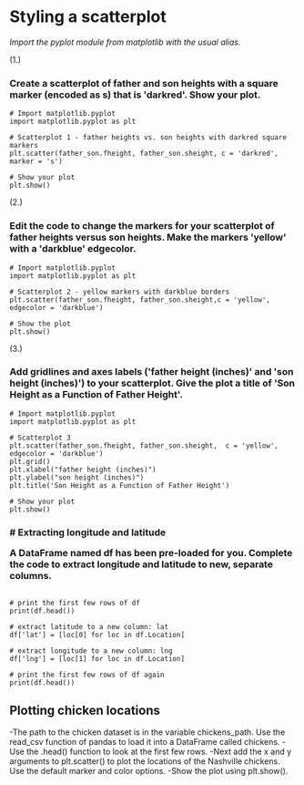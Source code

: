 # Styling a scatterplot
_Import the pyplot module from matplotlib with the usual alias._

(1.)
<h3> Create a scatterplot of father and son heights with a square marker (encoded as s) that is 'darkred'. Show your plot. </h3>

```
# Import matplotlib.pyplot
import matplotlib.pyplot as plt

# Scatterplot 1 - father heights vs. son heights with darkred square markers
plt.scatter(father_son.fheight, father_son.sheight, c = 'darkred', marker = 's')

# Show your plot
plt.show()
```

(2.) 
<h3> Edit the code to change the markers for your scatterplot of father heights versus son heights. Make the markers 'yellow' with a 'darkblue' edgecolor. </h3>

```
# Import matplotlib.pyplot
import matplotlib.pyplot as plt

# Scatterplot 2 - yellow markers with darkblue borders
plt.scatter(father_son.fheight, father_son.sheight,c = 'yellow', edgecolor = 'darkblue')

# Show the plot
plt.show()
```
(3.) 
<h3> Add gridlines and axes labels ('father height (inches)' and 'son height (inches)') to your scatterplot.
Give the plot a title of 'Son Height as a Function of Father Height'.</h3>

```
# Import matplotlib.pyplot
import matplotlib.pyplot as plt

# Scatterplot 3
plt.scatter(father_son.fheight, father_son.sheight,  c = 'yellow', edgecolor = 'darkblue')
plt.grid()
plt.xlabel("father height (inches)")
plt.ylabel("son height (inches)")
plt.title('Son Height as a Function of Father Height')

# Show your plot
plt.show()

```

<h3> # Extracting longitude and latitude

A DataFrame named df has been pre-loaded for you. Complete the code to extract longitude and latitude to new, separate columns. </h3>


```

# print the first few rows of df 
print(df.head())

# extract latitude to a new column: lat
df['lat'] = [loc[0] for loc in df.Location]

# extract longitude to a new column: lng
df['lng'] = [loc[1] for loc in df.Location]

# print the first few rows of df again
print(df.head())

```
## Plotting chicken locations
-The path to the chicken dataset is in the variable chickens_path. Use the read_csv function of pandas to load it into a DataFrame called chickens.
-Use the .head() function to look at the first few rows.
-Next add the x and y arguments to plt.scatter() to plot the locations of the Nashville chickens. Use the default marker and color options.
-Show the plot using plt.show().
